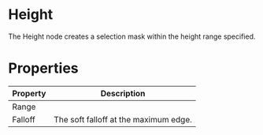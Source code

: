 # Height



The Height node creates a selection mask within the height range specified.



# Properties


| Property | Description| 
| -------- | -----------|
| Range |  |
| Falloff | The soft falloff at the maximum edge. |





